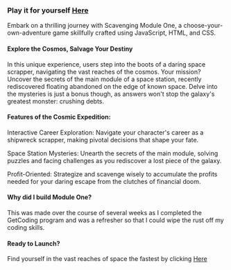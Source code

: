 ### Play it for yourself [Here](https://alex-gillis.github.io/module-one/)

Embark on a thrilling journey with Scavenging Module One, a choose-your-own-adventure game skillfully crafted using JavaScript, HTML, and CSS.

#### Explore the Cosmos, Salvage Your Destiny
In this unique experience, users step into the boots of a daring space scrapper, navigating the vast reaches of the cosmos. Your mission? Uncover the secrets of the main module of a space station, recently rediscovered floating abandoned on the edge of known space. Delve into the mysteries is just a bonus though, as answers won't stop the galaxy's greatest monster: crushing debts. 

#### Features of the Cosmic Expedition:
Interactive Career Exploration: Navigate your character's career as a shipwreck scrapper, making pivotal decisions that shape your fate.

Space Station Mysteries: Unearth the secrets of the main module, solving puzzles and facing challenges as you rediscover a lost piece of the galaxy.

Profit-Oriented: Strategize and scavenge wisely to accumulate the profits needed for your daring escape from the clutches of financial doom.

#### Why did I build Module One?
This was made over the course of several weeks as I completed the GetCoding program and was a refresher so that I could wipe the rust off my coding skills. 

#### Ready to Launch?
Find yourself in the vast reaches of space the fastest by clicking [Here](https://alex-gillis.github.io/module-one/)
